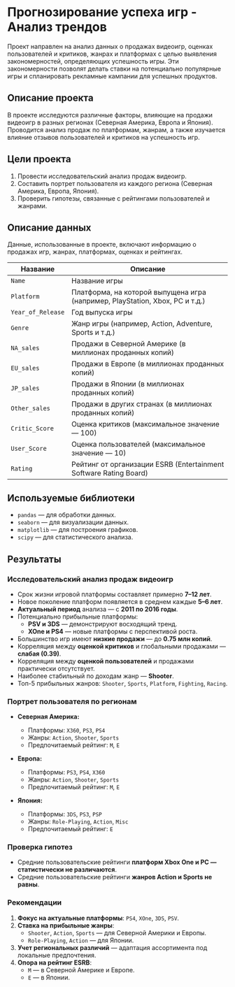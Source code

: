 # Прогнозирование успеха игр - Анализ трендов

Проект направлен на анализ данных о продажах видеоигр, оценках пользователей и критиков, жанрах и платформах с целью выявления закономерностей, определяющих успешность игры. Эти закономерности позволят делать ставки на потенциально популярные игры и спланировать рекламные кампании для успешных продуктов.

## Описание проекта

В проекте исследуются различные факторы, влияющие на продажи видеоигр в разных регионах (Северная Америка, Европа и Япония). Проводится анализ продаж по платформам, жанрам, а также изучается влияние отзывов пользователей и критиков на успешность игр.

## Цели проекта

1. Провести исследовательский анализ продаж видеоигр.
2. Составить портрет пользователя из каждого региона (Северная Америка, Европа, Япония).
3. Проверить гипотезы, связанные с рейтингами пользователей и жанрами.

## Описание данных

Данные, использованные в проекте, включают информацию о продажах игр, жанрах, платформах, оценках и рейтингах.

| **Название**      | **Описание**                                                                 |
|-------------------|-------------------------------------------------------------------------------|
| `Name`            | Название игры                                                                 |
| `Platform`        | Платформа, на которой выпущена игра (например, PlayStation, Xbox, PC и т.д.)   |
| `Year_of_Release` | Год выпуска игры                                                              |
| `Genre`           | Жанр игры (например, Action, Adventure, Sports и т.д.)                        |
| `NA_sales`        | Продажи в Северной Америке (в миллионах проданных копий)                       |
| `EU_sales`        | Продажи в Европе (в миллионах проданных копий)                                |
| `JP_sales`        | Продажи в Японии (в миллионах проданных копий)                                 |
| `Other_sales`     | Продажи в других странах (в миллионах проданных копий)                         |
| `Critic_Score`    | Оценка критиков (максимальное значение — 100)                                 |
| `User_Score`      | Оценка пользователей (максимальное значение — 10)                             |
| `Rating`          | Рейтинг от организации ESRB (Entertainment Software Rating Board)            |

## Используемые библиотеки

- `pandas` — для обработки данных.
- `seaborn` — для визуализации данных.
- `matplotlib` — для построения графиков.
- `scipy` — для статистического анализа.

## Результаты
### Исследовательский анализ продаж видеоигр

- Срок жизни игровой платформы составляет примерно **7–12 лет**.
- Новое поколение платформ появляется в среднем каждые **5–6 лет**.
- **Актуальный период** анализа — с **2011 по 2016 годы**.
- Потенциально прибыльные платформы:
  - **PSV и 3DS** — демонстрируют восходящий тренд.
  - **XOne и PS4** — новые платформы с перспективой роста.
- Большинство игр имеют **низкие продажи** — до **0.75 млн копий**.
- Корреляция между **оценкой критиков** и глобальными продажами — **слабая (0.39)**.
- Корреляция между **оценкой пользователей** и продажами практически отсутствует.
- Наиболее стабильный по доходам жанр — **Shooter**.
- Топ-5 прибыльных жанров: `Shooter`, `Sports`, `Platform`, `Fighting`, `Racing`.

### Портрет пользователя по регионам

- **Северная Америка:**
  - Платформы: `X360`, `PS3`, `PS4`
  - Жанры: `Action`, `Shooter`, `Sports`
  - Предпочитаемый рейтинг: `M`, `E`

- **Европа:**
  - Платформы: `PS3`, `PS4`, `X360`
  - Жанры: `Action`, `Shooter`, `Sports`
  - Предпочитаемый рейтинг: `M`, `E`

- **Япония:**
  - Платформы: `3DS`, `PS3`, `PSP`
  - Жанры: `Role-Playing`, `Action`, `Misc`
  - Предпочитаемый рейтинг: `E`

### Проверка гипотез

- Средние пользовательские рейтинги **платформ Xbox One и PC — статистически не различаются**.
- Средние пользовательские рейтинги **жанров Action и Sports не равны**.

### Рекомендации

1. **Фокус на актуальные платформы**: `PS4`, `XOne`, `3DS`, `PSV`.
2. **Ставка на прибыльные жанры**:
   - `Shooter`, `Action`, `Sports` — для Северной Америки и Европы.
   - `Role-Playing`, `Action` — для Японии.
3. **Учет региональных различий** — адаптация ассортимента под локальные предпочтения.
4. **Опора на рейтинг ESRB**:
   - `M` — в Северной Америке и Европе.
   - `E` — в Японии.